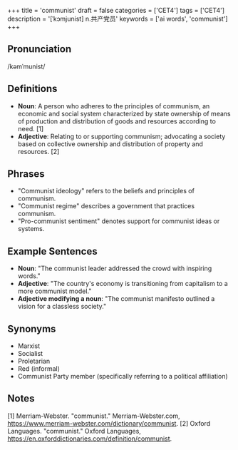 +++
title = 'communist'
draft = false
categories = ['CET4']
tags = ['CET4']
description = '[ˈkɔmjunist] n.共产党员'
keywords = ['ai words', 'communist']
+++

## Pronunciation
/kəmˈmunist/

## Definitions
- **Noun**: A person who adheres to the principles of communism, an economic and social system characterized by state ownership of means of production and distribution of goods and resources according to need. [1]
- **Adjective**: Relating to or supporting communism; advocating a society based on collective ownership and distribution of property and resources. [2]

## Phrases
- "Communist ideology" refers to the beliefs and principles of communism.
- "Communist regime" describes a government that practices communism.
- "Pro-communist sentiment" denotes support for communist ideas or systems.

## Example Sentences
- **Noun**: "The communist leader addressed the crowd with inspiring words."
- **Adjective**: "The country's economy is transitioning from capitalism to a more communist model."
- **Adjective modifying a noun**: "The communist manifesto outlined a vision for a classless society."

## Synonyms
- Marxist
- Socialist
- Proletarian
- Red (informal)
- Communist Party member (specifically referring to a political affiliation)

## Notes
[1] Merriam-Webster. "communist." Merriam-Webster.com, https://www.merriam-webster.com/dictionary/communist.
[2] Oxford Languages. "communist." Oxford Languages, https://en.oxforddictionaries.com/definition/communist.
